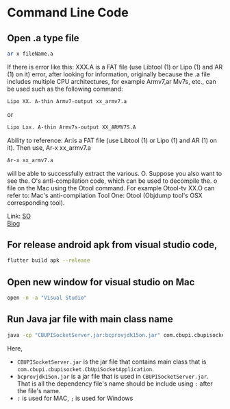 # Command Line Code

## Open .a type file 
```bash
ar x fileName.a
```

If there is error like this: XXX.A is a FAT file (use Libtool (1) or Lipo (1) and AR (1) on it) error, after looking for information, originally because the .a file includes multiple CPU architectures, for example Armv7,ar Mv7s, etc., can be used such as the following command:
```bash
Lipo XX. A-thin Armv7-output xx_armv7.a
```
or 
```bash
Lipo Lxx. A-thin Armv7s-output XX_ARMV7S.A
```

Ability to reference: Ar:is a FAT file (use Libtool (1) or Lipo (1) and AR (1) on it). Then use, Ar-x xx_armv7.a
```bash
Ar-x xx_armv7.a
```
will be able to successfully extract the various. O. Suppose you also want to see the. O's anti-compilation code, which can be used to decompile the. o file on the Mac using the Otool command. For example Otool-tv XX.O can refer to: Mac's anti-compilation Tool One: Otool (Objdump tool's OSX corresponding tool).

Link: 
[SO](https://stackoverflow.com/a/2703713/3124756)  
[Blog](https://topic.alibabacloud.com/a/ar-command-extract-a-moment-an-error-is-a-fat-file-use-libtool-1-or-lipo-1-and-ar-1-on-it_8_8_31350040.html)

## For release android apk from visual studio code, 
```bash
flutter build apk --release
```

## Open new window for visual studio on Mac
```bash
open -n -a "Visual Studio"
```

## Run Java jar file with main class name
```bash
java -cp "CBUPISocketServer.jar:bcprovjdk15on.jar" com.cbupi.cbupisocket.CbUpiSocketApplication
```
Here,
* `CBUPISocketServer.jar` is the jar file that contains main class that is `com.cbupi.cbupisocket.CbUpiSocketApplication`.
* `bcprovjdk15on.jar` is a jar file that is used in `CBUPISocketServer.jar`. That is all the dependency file's name should be include using `:` after the file's name.
* `:` is used for MAC, `;` is used for Windows 
